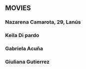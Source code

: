 ## MOVIES

### Nazarena Camarota, 29, Lanús
### Keila Di pardo
### Gabriela Acuña
### Giuliana Gutierrez

